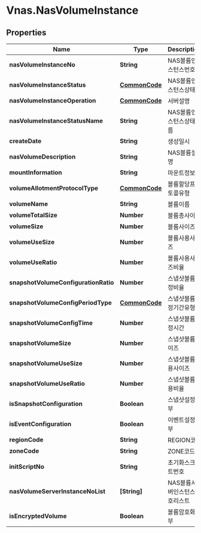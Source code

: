 # Vnas.NasVolumeInstance

## Properties
Name | Type | Description | Notes
------------ | ------------- | ------------- | -------------
**nasVolumeInstanceNo** | **String** | NAS볼륨인스턴스번호 | [optional] 
**nasVolumeInstanceStatus** | [**CommonCode**](CommonCode.md) | NAS볼륨인스턴스상태 | [optional] 
**nasVolumeInstanceOperation** | [**CommonCode**](CommonCode.md) | 서버설명 | [optional] 
**nasVolumeInstanceStatusName** | **String** | NAS볼륨인스턴스상태이름 | [optional] 
**createDate** | **String** | 생성일시 | [optional] 
**nasVolumeDescription** | **String** | NAS볼륨설명 | [optional] 
**mountInformation** | **String** | 마운트정보 | [optional] 
**volumeAllotmentProtocolType** | [**CommonCode**](CommonCode.md) | 볼륨할당프로토콜유형 | [optional] 
**volumeName** | **String** | 볼륨이름 | [optional] 
**volumeTotalSize** | **Number** | 볼륨총사이즈 | [optional] 
**volumeSize** | **Number** | 볼륨사이즈 | [optional] 
**volumeUseSize** | **Number** | 볼륨사용사이즈 | [optional] 
**volumeUseRatio** | **Number** | 볼륨사용사이즈비율 | [optional] 
**snapshotVolumeConfigurationRatio** | **Number** | 스냅샷볼륨설정비율 | [optional] 
**snapshotVolumeConfigPeriodType** | [**CommonCode**](CommonCode.md) | 스냅샷볼륨설정기간유형 | [optional] 
**snapshotVolumeConfigTime** | **Number** | 스냅샷볼륨설정시간 | [optional] 
**snapshotVolumeSize** | **Number** | 스냅샷볼륨사이즈 | [optional] 
**snapshotVolumeUseSize** | **Number** | 스냅샷볼륨사용사이즈 | [optional] 
**snapshotVolumeUseRatio** | **Number** | 스냅샷볼륨사용비율 | [optional] 
**isSnapshotConfiguration** | **Boolean** | 스냅샷설정여부 | [optional] 
**isEventConfiguration** | **Boolean** | 이벤트설정여부 | [optional] 
**regionCode** | **String** | REGION코드 | [optional] 
**zoneCode** | **String** | ZONE코드 | [optional] 
**initScriptNo** | **String** | 초기화스크립트번호 | [optional] 
**nasVolumeServerInstanceNoList** | **[String]** | NAS볼륨서버인스턴스번호리스트 | [optional] 
**isEncryptedVolume** | **Boolean** | 볼륨암호화여부 | [optional] 


